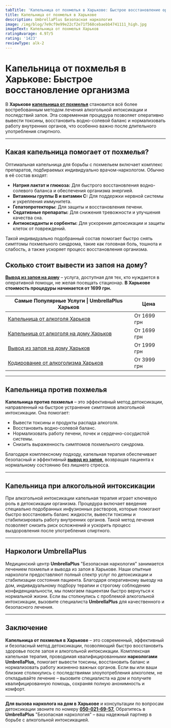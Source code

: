 ```yaml
---
tabTitle: 'Капельница от похмелья в Харькове: Быстрое восстановление организма'
title: Капельница от похмелья в Харькове
description: UmbrellaPlus Безопасная наркология
image: /img/blog/7e9cf9e99e22cf2e71f568cebaebb4741111_high.jpg
imageText: Капельница от похмелья Харьков
ratingAvarage: 4.97/5
rating: '1423'
reviewType: alk-2
---
```


# Капельница от похмелья в Харькове: Быстрое восстановление организма

В **Харькове [капельница от похмелья](https://umbrella-plus.com.ua/kharkiv/kapelnica_ot_alkogola_kharkiv/)** становится всё более востребованным методом лечения алкогольной интоксикации и последствий запоя. Эта современная процедура позволяет оперативно вывести токсины, восстановить водно-солевой баланс и нормализовать работу внутренних органов, что особенно важно после длительного употребления спиртного.

***

## Какая капельница помогает от похмелья?

Оптимальная капельница для борьбы с похмельем включает комплекс препаратов, подбираемых индивидуально врачом-наркологом. Обычно в её состав входят:

* **Натрия лактат и глюкоза:** Для быстрого восстановления водно-солевого баланса и обеспечения организма энергией.
* **Витамины группы B и витамин C:** Для поддержки нервной системы и укрепления иммунитета.
* **Гепатопротекторы:** Для защиты и восстановления печени.
* **Седативные препараты:** Для снижения тревожности и улучшения качества сна.
* **Антиоксиданты и сорбенты:** Для ускорения детоксикации и защиты клеток от повреждений.

Такой индивидуально подобранный состав помогает быстро снять симптомы похмельного синдрома, такие как головная боль, тошнота и слабость, а также ускоряет процесс восстановления организма.

## Сколько стоит вывести из запоя на дому?

**[Вывод из запоя на дому](https://umbrella-plus.com.ua/kharkiv/vivod-iz-zapoia-na-domy-kharkiv/)** – услуга, доступная для тех, кто нуждается в оперативной помощи, не желая посещать стационар. **В Харькове стоимость процедуры начинается от 1699 грн.**

| Самые Популярные Услуги \| UmbrellaPlus Харьков                                                                         | Цена        |
| ----------------------------------------------------------------------------------------------------------------------- | ----------- |
| [Капельница от алкоголя Харьков ](https://umbrella-plus.com.ua/kharkiv/vivod-iz-zapoia-kharkiv/)                        | От 1699 грн |
| [Капельница от алкоголя на дому Харьков](https://umbrella-plus.com.ua/kharkiv/kapelnica_ot_alkogola_na_domy_kharkiv/)   | От 1699 грн |
| [Вывод из запоя на дому Харьков](https://umbrella-plus.com.ua/kharkiv/vivod-iz-zapoia-na-domy-kharkiv/)                 | От 1999 грн |
| [&#xD;Кодирование от алкоголизма Харьков ](https://umbrella-plus.com.ua/kharkiv/kapelnica_ot_alkogola_na_domy_kharkiv/) | От 3999 грн |

***

## Капельница против похмелья

**Капельница против похмелья** – это эффективный метод детоксикации, направленный на быстрое устранение симптомов алкогольной интоксикации. Она помогает:

* Вывести токсины и продукты распада алкоголя.
* Восстановить водно-солевой баланс.
* Нормализовать работу печени, почек и сердечно-сосудистой системы.
* Снизить выраженность симптомов похмельного синдрома.

Благодаря комплексному подходу, капельная терапия обеспечивает безопасный и эффективный **[вывод из запоя,](https://umbrella-plus.com.ua/kharkiv/vivod-iz-zapoia-kharkiv/)** возвращая пациента к нормальному состоянию без лишнего стресса.

***

## Капельница при алкогольной интоксикации

При алкогольной интоксикации капельная терапия играет ключевую роль в детоксикации организма. Процедура включает введение специально подобранных инфузионных растворов, которые помогают быстро восстановить баланс жидкости, вывести токсины и стабилизировать работу внутренних органов. Такой метод лечения позволяет снизить риск осложнений и ускорить процесс выздоровления после употребления спиртного.

***

## Наркологи UmbrellaPlus

Медицинский центр **UmbrellaPlus** "Безопасная наркология" занимается лечением похмелья и вывода из запоя в Харькове. Наши опытные наркологи предоставляют полный спектр услуг по детоксикации и стабилизации состояния пациента. Благодаря оперативному выезду на дом, индивидуальному подбору терапии и строгому соблюдению конфиденциальности, мы помогаем пациентам быстро вернуться к нормальной жизни. Если вы столкнулись с проблемой алкогольной интоксикации, вызовите специалиста **UmbrellaPlus** для качественного и безопасного лечения.

***

## Заключение

**Капельница от похмелья в Харькове** – это современный, эффективный и безопасный метод детоксикации, позволяющий быстро восстановить здоровье после запоя и алкогольной интоксикации. Комплексная капельная терапия, проводимая квалифицированными **наркологами UmbrellaPlus,** помогает вывести токсины, восстановить баланс и нормализовать работу жизненно важных органов. Если вы или ваши близкие столкнулись с последствиями злоупотребления алкоголем, не откладывайте лечение – вызовите специалиста на дом и получите квалифицированную помощь, сохраняя полную анонимность и комфорт.

***

**Для вызова нарколога на дом в Харькове** и консультации по вопросам детоксикации звоните по номеру **[050-021-69-57.](tel:0500216957)** Обратитесь в **UmbrellaPlus** "Безопасная наркология" – ваш надежный партнер в борьбе с алкогольной интоксикацией.
